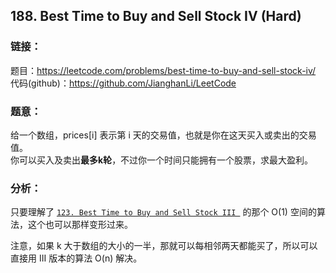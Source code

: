## 188. Best Time to Buy and Sell Stock IV (Hard)

### **链接**：
题目：https://leetcode.com/problems/best-time-to-buy-and-sell-stock-iv/  
代码(github)：https://github.com/JianghanLi/LeetCode

### **题意**：
给一个数组，prices[i] 表示第 i 天的交易值，也就是你在这天买入或卖出的交易值。  
你可以买入及卖出**最多k轮**，不过你一个时间只能拥有一个股票，求最大盈利。

### **分析**：

只要理解了 [`123. Best Time to Buy and Sell Stock III `](https://github.com/JianghanLi/LeetCode/tree/master/solutions/123.Best_Time_to_Buy_and_Sell_Stock_III) 的那个 O(1) 空间的算法，这个也可以那样变形过来。  

注意，如果 k 大于数组的大小的一半，那就可以每相邻两天都能买了，所以可以直接用 III 版本的算法 O(n) 解决。
